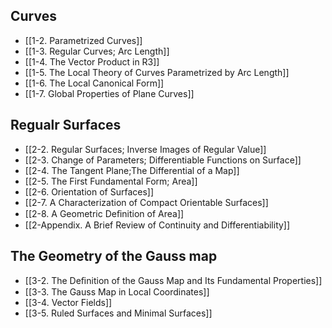 ## Curves
- [[1-2. Parametrized Curves]]
- [[1-3. Regular Curves; Arc Length]]
- [[1-4. The Vector Product in R3]]
- [[1-5. The Local Theory of Curves Parametrized by Arc Length]]
- [[1-6. The Local Canonical Form]]
- [[1-7. Global Properties of Plane Curves]]

## Regualr Surfaces
- [[2-2. Regular Surfaces; Inverse Images of Regular Value]]
- [[2-3. Change of Parameters; Differentiable Functions on Surface]]
- [[2-4. The Tangent Plane;The Differential of a Map]]
- [[2-5. The First Fundamental Form; Area]]
- [[2-6. Orientation of Surfaces]]
- [[2-7. A Characterization of Compact Orientable Surfaces]]
- [[2-8. A Geometric Deﬁnition of Area]]
- [[2-Appendix. A Brief Review of Continuity and Differentiability]]

## The Geometry of the Gauss map
- [[3-2. The Deﬁnition of the Gauss Map and Its Fundamental Properties]]
- [[3-3. The Gauss Map in Local Coordinates]]
- [[3-4. Vector Fields]]
- [[3-5. Ruled Surfaces and Minimal Surfaces]]